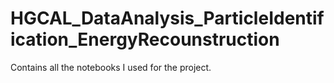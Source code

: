 # HGCAL_DataAnalysis_ParticleIdentification_EnergyRecounstruction
Contains all the notebooks I used for the project.
